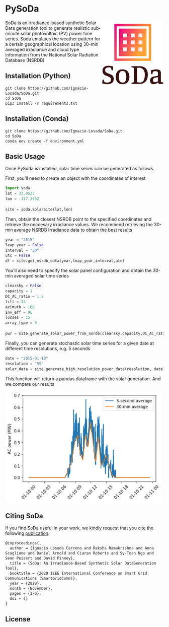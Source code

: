 # PySoDa

<img src="https://github.com/Ignacio-Losada/SoDa/blob/master/sodalogo.png" align="right" width="200" alt="SoDa logo">

SoDa is  an   irradiance-based  synthetic  Solar  Data  generation  tool  to  generate  realistic sub-minute  solar  photovoltaic  (PV)  power  time  series. Soda  emulates  the  weather  pattern  for  a  certain  geographical location using 30-min averaged irradiance and cloud type information from the National Solar Radiation Database (NSRDB)




## Installation (Python)
```
git clone https://github.com/Ignacio-Losada/SoDa.git
cd SoDa
pip3 install -r requirements.txt
```

## Installation (Conda)
```
git clone https://github.com/Ignacio-Losada/SoDa.git
cd SoDa
conda env create -f environment.yml
```

## Basic Usage
Once PySoda is installed, solar time series can be generated as follows.

First, you'll need to create an object with the coordinates of interest
```python
import soda
lat = 33.9533
lon = -117.3962

site = soda.SolarSite(lat,lon)
```
Then, obtain the closest NSRDB point to the specified coordinates and retrieve the neccesary irradiance values. We recommend retrieving the 30-min average NSRDB irradiance data to obtain the best results
```python
year = "2015"
leap_year = False
interval = "30"
utc = False
df = site.get_nsrdb_data(year,leap_year,interval,utc)
```

You'll also need to specify the solar panel configuration and obtain the 30-min averaged solar time series
```python
clearsky = False
capacity = 1
DC_AC_ratio = 1.2
tilt = 33
azimuth = 180
inv_eff = 96
losses = 15
array_type = 0

pwr = site.generate_solar_power_from_nsrdb(clearsky,capacity,DC_AC_ratio,tilt,azimuth,inv_eff,losses,array_type)
```

Finally, you can generate stochastic solar time series for a given date at different time resolutions, e.g. 5 seconds
```python
date = "2015-01-10"
resolution = "5S"
solar_data = site.generate_high_resolution_power_data(resolution, date)
```

This function will return a pandas dataframe with the solar generation. And we compare our results 

<img src="https://github.com/Ignacio-Losada/SoDa/blob/master/30minvssecond.png" align="center" width="500" alt="SoDa results">


## Citing SoDa

If you find SoDa useful in your work, we kindly request that you cite the following [publication]():
```
@inproceedings{,
  author = {Ignacio Losada Carreno and Raksha Ramakrishna and Anna Scaglione and Daniel Arnold and Ciaran Roberts and Sy-Toan Ngo and Sean Peisert and David Pinney},
  title = {SoDa: An Irradiance-Based Synthetic Solar DataGeneration Tool},
  booktitle = {2020 IEEE International Conference on Smart Grid Communications (SmartGridComm)},
  year = {2020},
  month = {November},
  pages = {1-6},
  doi = {}
}
```


## License

